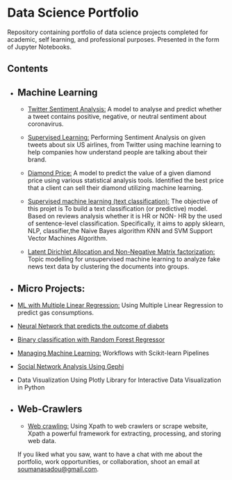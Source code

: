 # Data Science Portfolio
Repository containing portfolio of data science projects completed for academic, self learning, and professional purposes. Presented in the form of Jupyter Notebooks.

## Contents
- ## Machine Learning

   - [Twitter Sentiment Analysis:](https://github.com/Sadou14/Data-Science-Portfolio/blob/master/Twitter_Sentiment_Analysis.ipynb) A          model to analyse and predict whether a tweet contains positive, negative, or neutral sentiment about coronavirus.

   - [Supervised Learning:](https://github.com/Sadou14/Data-Science-Portfolio/blob/master/Sentiment_analysis.ipynb) Performing Sentiment      Analysis on given tweets about six US airlines, from Twitter using machine learning to      help companies how understand people        are talking about their brand.

   - [Diamond Price:](https://github.com/Sadou14/Data-Science-Portfolio/blob/master/diamond_price.ipynb) A model to predict the value of      a given diamond price using various statistical analysis tools. Identified the best price that a client can sell their                  diamond utilizing machine learning.

   - [Supervised machine learning (text classification):](https://github.com/Sadou14/Data-Science-Portfolio/blob/master/Machine_Learning%2C_NLP_Text%20Classification.ipynb) The objective of this projet is To build a text classification (or predictive) model. Based on reviews analysis whether it is HR or NON- HR by the used of sentence-level classification. Specifically, it aims to apply sklearn, NLP, classifier,the Naive Bayes algorithm KNN and SVM Support Vector Machines Algorithm. 

  - [Latent Dirichlet Allocation and Non-Negative Matrix factorization:](https://github.com/Sadou14/Data-Science-Portfolio/blob/master/Topic_modelling_unsupervised_machine-learning.ipynb) Topic modelling for unsupervised machine learning to analyze fake     news  text data by clustering the documents into groups.

- ## Micro Projects:

- [ML with Multiple Linear Regression:](https://github.com/Sadou14/Data-Science-Portfolio/blob/master/ML%20Micro%20Projects/MultipleLinearRegression.ipynb) Using Multiple Linear Regression to predict gas consumptions.

- [Neural Network that predicts the outcome of diabets](https://github.com/Sadou14/Data-Science-Portfolio/blob/master/ML%20Micro%20Projects/ML_Neural_Network.ipynb)

- [Binary classification with Random Forest Regressor](https://github.com/Sadou14/Data-Science-Portfolio/blob/master/ML%20Micro%20Projects/RandomForestRegressor.ipynb)

- [Managing Machine Learning:](https://github.com/Sadou14/Data-Science-Portfolio/blob/master/ML%20Micro%20Projects/ML_Pipelines.ipynb) Workflows with Scikit-learn Pipelines

- [Social Network Analysis Using Gephi](https://github.com/Sadou14/Data-Science-Portfolio/blob/master/Advanced_Network_Analytics.ipynb)

- Data Visualization Using Plotly Library for Interactive Data Visualization in Python

- ## Web-Crawlers

  - [Web crawling:](https://github.com/Sadou14/Web-Crawlers/blob/master/Web_Crawling_ScrapingClub.ipynb) Using Xpath to web crawlers or scrape website, Xpath a powerful framework for extracting, processing, and storing web data.
  
  
  If you liked what you saw, want to have a chat with me about the portfolio, work opportunities, or collaboration, shoot an email at soumanasadou@gmail.com.

